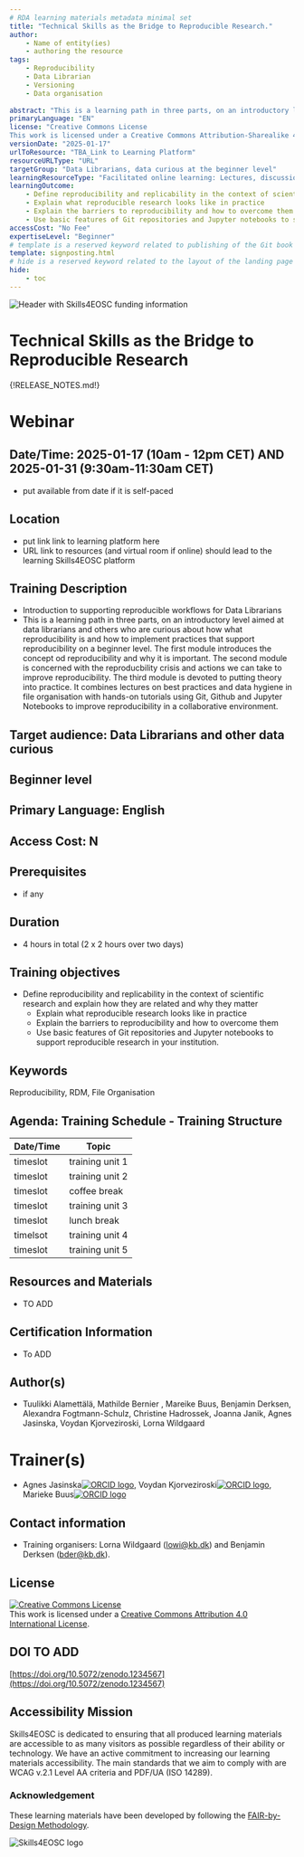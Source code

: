 ```yaml
---
# RDA learning materials metadata minimal set
title: "Technical Skills as the Bridge to Reproducible Research."
author: 
    - Name of entity(ies) 
    - authoring the resource
tags: 
    - Reproducibility
    - Data Librarian 
    - Versioning
    - Data organisation
    
abstract: "This is a learning path in three parts, on an introductory level aimed at data librarians and others who are curious about how what reproducibility is and how to implement practices that support reproducibility on a beginner level. The first module introduces the concept od reproducibility and why it is important. The second module is concerned with the reproducbility crisis and actions we can take to improve reproducibility. The third module is devoted to putting theory into practice. It combines lectures on best practices and data hygiene in file organisation with hands-on tutorials using Git, Github and Jupyter Notebooks to improve reproducibility in a collaborative environment."   
primaryLanguage: "EN"
license: "Creative Commons License
This work is licensed under a Creative Commons Attribution-Sharealike 4.0 International License."
versionDate: "2025-01-17"
urlToResource: "TBA_Link to Learning Platform"
resourceURLType: "URL"
targetGroup: "Data Librarians, data curious at the beginner level"
learningResourceType: "Facilitated online learning: Lectures, discussion and self-paced tutorials"
learningOutcome: 
    - Define reproducibility and replicability in the context of scientific research and explain how they are related and why they matter
    - Explain what reproducible research looks like in practice 
    - Explain the barriers to reproducibility and how to overcome them
    - Use basic features of Git repositories and Jupyter notebooks to support reproducible research in your institution.
accessCost: "No Fee"
expertiseLevel: "Beginner"
# template is a reserved keyword related to publishing of the Git book itself and not part of the RDA metadata schema. Please leave it as is and don't edit it manually
template: signposting.html
# hide is a reserved keyword related to the layout of the landing page and not part of the RDA metadata schema. Please leave it as is and don't edit it manually
hide:
    - toc
---
```


![Header with Skills4EOSC funding information](./attachments/header.png)

# Technical Skills as the Bridge to Reproducible Research

{!RELEASE_NOTES.md!}

# Webinar

## Date/Time: 2025-01-17 (10am - 12pm CET) AND 2025-01-31 (9:30am-11:30am CET)

- put available from date if it is self-paced

## Location

- put link link to learning platform here
- URL link to resources (and virtual room if online) should lead to the learning Skills4EOSC platform

## Training Description

- Introduction to supporting reproducible workflows for Data Librarians
- This is a learning path in three parts, on an introductory level aimed at data librarians and others who are curious about how what reproducibility is and how to implement practices that support reproducibility on a beginner level. The first module introduces the concept od reproducibility and why it is important. The second module is concerned with the reproducbility crisis and actions we can take to improve reproducibility. The third module is devoted to putting theory into practice. It combines lectures on best practices and data hygiene in file organisation with hands-on tutorials using Git, Github and Jupyter Notebooks to improve reproducibility in a collaborative environment.

## Target audience: Data Librarians and other data curious

## Beginner level

## Primary Language: English

## Access Cost: N

## Prerequisites

- if any

## Duration

- 4 hours in total (2 x 2 hours over two days)

## Training objectives

- Define reproducibility and replicability in the context of scientific research and explain how they are related and why they matter
    - Explain what reproducible research looks like in practice 
    - Explain the barriers to reproducibility and how to overcome them
    - Use basic features of Git repositories and Jupyter notebooks to support reproducible research in your institution.

## Keywords

Reproducibility, RDM, File Organisation

## Agenda: Training Schedule - Training Structure

| Date/Time | Topic             |
|-----------|-------------------|
| timeslot  | training unit 1   |
| timeslot  | training unit 2   |
| timeslot  | coffee break      |
| timeslot  | training unit 3   |
| timeslot  | lunch break       |
| timelsot  | training unit 4   |
| timeslot  | training unit 5   |

## Resources and Materials

- TO ADD

## Certification Information

- To ADD

## Author(s)

- Tuulikki Alamettälä, Mathilde Bernier , Mareike Buus, Benjamin Derksen, Alexandra Fogtmann-Schulz, Christine Hadrossek, Joanna Janik, Agnes Jasinska, Voydan Kjorveziroski, Lorna Wildgaard
  

# Trainer(s)

- Agnes Jasinska[![ORCID logo](./attachments/orcid_16x16.webp)](https://orcid.org/0009-0000-7934-3679), Voydan Kjorveziroski[![ORCID logo](./attachments/orcid_16x16.webp)](https://orcid.org/0000-0003-0419-4300), Marieke Buus[![ORCID logo](./attachments/orcid_16x16.webp)](https://orcid.org/0000-0002-1459-1345) 


## Contact information

- Training organisers: Lorna Wildgaard (lowi@kb.dk) and Benjamin Derksen (bder@kb.dk). 

## License

<a rel="license" href="http://creativecommons.org/licenses/by/4.0/"><img alt="Creative Commons License" style="border-width:0" src="https://i.creativecommons.org/l/by/4.0/88x31.png" /></a><br />This work is licensed under a <a rel="license" href="http://creativecommons.org/licenses/by/4.0/">Creative Commons Attribution 4.0 International License</a>.

## DOI TO ADD

[https://doi.org/10.5072/zenodo.1234567](https://doi.org/10.5072/zenodo.1234567)

## Accessibility Mission

Skills4EOSC is dedicated to ensuring that all produced learning materials are accessible to as many visitors as possible regardless of their ability or technology. We have an active commitment to increasing our learning materials accessibility. The main standards that we aim to comply with are WCAG v.2.1 Level AA criteria and PDF/UA (ISO 14289).

### Acknowledgement

These learning materials have been developed by following the [FAIR-by-Design Methodology](https://doi.org/10.5281/zenodo.7875540).

![Skills4EOSC logo](./attachments/skills4eosc.png)
